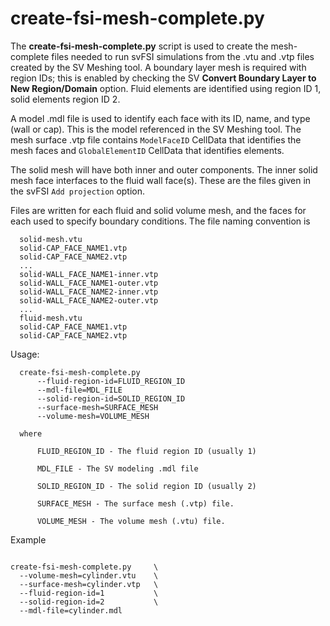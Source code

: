 # create-fsi-mesh-complete.py

The **create-fsi-mesh-complete.py** script is used to create the mesh-complete files needed to run svFSI simulations from the .vtu and .vtp files 
created by the SV Meshing tool. A boundary layer mesh is required with region IDs; this is enabled by checking the SV 
**Convert Boundary Layer to New Region/Domain** option. Fluid elements are identified using region ID 1, solid elements region ID 2.

A model .mdl file is used to identify each face with its ID, name, and type (wall or cap). 
This is the model referenced in the SV Meshing tool. The mesh surface .vtp file contains 
`ModelFaceID` CellData that identifies the mesh faces and `GlobalElementID` CellData that 
identifies elements.

The solid mesh will have both inner and outer components. The inner solid mesh face interfaces 
to the fluid wall face(s). These are the files given in the svFSI `Add projection` option.

Files are written for each fluid and solid volume mesh, and the faces for each used to specify boundary
conditions. The file naming convention is

```
  solid-mesh.vtu                
  solid-CAP_FACE_NAME1.vtp      
  solid-CAP_FACE_NAME2.vtp      
  ...
  solid-WALL_FACE_NAME1-inner.vtp       
  solid-WALL_FACE_NAME1-outer.vtp       
  solid-WALL_FACE_NAME2-inner.vtp       
  solid-WALL_FACE_NAME2-outer.vtp       
  ...
  fluid-mesh.vtu
  solid-CAP_FACE_NAME1.vtp      
  solid-CAP_FACE_NAME2.vtp      
```

Usage: 

```
  create-fsi-mesh-complete.py  
      --fluid-region-id=FLUID_REGION_ID 
      --mdl-file=MDL_FILE 
      --solid-region-id=SOLID_REGION_ID 
      --surface-mesh=SURFACE_MESH 
      --volume-mesh=VOLUME_MESH

  where

      FLUID_REGION_ID - The fluid region ID (usually 1)

      MDL_FILE - The SV modeling .mdl file    

      SOLID_REGION_ID - The solid region ID (usually 2)

      SURFACE_MESH - The surface mesh (.vtp) file.

      VOLUME_MESH - The volume mesh (.vtu) file.
```

Example
```

create-fsi-mesh-complete.py     \ 
  --volume-mesh=cylinder.vtu    \
  --surface-mesh=cylinder.vtp   \
  --fluid-region-id=1           \
  --solid-region-id=2           \
  --mdl-file=cylinder.mdl
```
